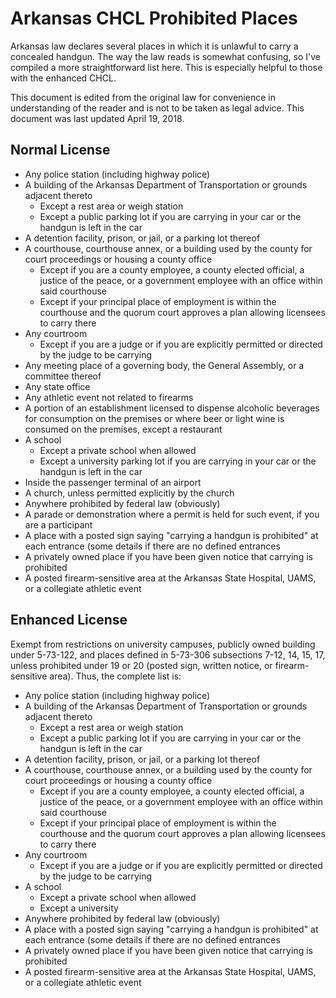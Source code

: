 <title>Arkansas CHCL Prohibited Places - That GNU+Linux Guy</title>

Arkansas CHCL Prohibited Places
===============================

Arkansas law declares several places in which it is unlawful to carry a
concealed handgun. The way the law reads is somewhat confusing, so I've
compiled a more straightforward list here. This is especially helpful to those
with the enhanced CHCL.

This document is edited from the original law for convenience in understanding
of the reader and is not to be taken as legal advice. This document was last
updated April 19, 2018.

Normal License
--------------

- Any police station (including highway police)
- A building of the Arkansas Department of Transportation or grounds adjacent
  thereto
  - Except a rest area or weigh station
  - Except a public parking lot if you are carrying in your car or the handgun
    is left in the car
- A detention facility, prison, or jail, or a parking lot thereof
- A courthouse, courthouse annex, or a building used by the county for court
  proceedings or housing a county office
  - Except if you are a county employee, a county elected official, a justice
    of the peace, or a government employee with an office within said
    courthouse
  - Except if your principal place of employment is within the courthouse and
    the quorum court approves a plan allowing licensees to carry there
- Any courtroom
  - Except if you are a judge or if you are explicitly permitted or directed by
    the judge to be carrying
- Any meeting place of a governing body, the General Assembly, or a committee
  thereof
- Any state office
- Any athletic event not related to firearms
- A portion of an establishment licensed to dispense alcoholic beverages for
  consumption on the premises or where beer or light wine is consumed on the
  premises, except a restaurant
- A school
  - Except a private school when allowed
  - Except a university parking lot if you are carrying in your car or the
    handgun is left in the car
- Inside the passenger terminal of an airport
- A church, unless permitted explicitly by the church
- Anywhere prohibited by federal law (obviously)
- A parade or demonstration where a permit is held for such event, if you are a
  participant
- A place with a posted sign saying "carrying a handgun is prohibited" at each
  entrance (some details if there are no defined entrances
- A privately owned place if you have been given notice that carrying is
  prohibited
- A posted firearm-sensitive area at the Arkansas State Hospital, UAMS, or a
  collegiate athletic event

Enhanced License
----------------

Exempt from restrictions on university campuses, publicly owned building under
5-73-122, and places defined in 5-73-306 subsections 7-12, 14, 15, 17, unless
prohibited under 19 or 20 (posted sign, written notice, or firearm-sensitive
area). Thus, the complete list is:

- Any police station (including highway police)
- A building of the Arkansas Department of Transportation or grounds adjacent
  thereto
  - Except a rest area or weigh station
  - Except a public parking lot if you are carrying in your car or the handgun
    is left in the car
- A detention facility, prison, or jail, or a parking lot thereof
- A courthouse, courthouse annex, or a building used by the county for court
  proceedings or housing a county office
  - Except if you are a county employee, a county elected official, a justice
    of the peace, or a government employee with an office within said
    courthouse
  - Except if your principal place of employment is within the courthouse and
    the quorum court approves a plan allowing licensees to carry there
- Any courtroom
  - Except if you are a judge or if you are explicitly permitted or directed by
    the judge to be carrying
- A school
  - Except a private school when allowed
  - Except a university
- Anywhere prohibited by federal law (obviously)
- A place with a posted sign saying "carrying a handgun is prohibited" at each
  entrance (some details if there are no defined entrances
- A privately owned place if you have been given notice that carrying is
  prohibited
- A posted firearm-sensitive area at the Arkansas State Hospital, UAMS, or a
  collegiate athletic event
